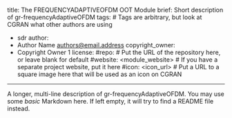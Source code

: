 title: The FREQUENCYADAPTIVEOFDM OOT Module
brief: Short description of gr-frequencyAdaptiveOFDM
tags: # Tags are arbitrary, but look at CGRAN what other authors are using
  - sdr
author:
  - Author Name <authors@email.address>
copyright_owner:
  - Copyright Owner 1
license:
#repo: # Put the URL of the repository here, or leave blank for default
#website: <module_website> # If you have a separate project website, put it here
#icon: <icon_url> # Put a URL to a square image here that will be used as an icon on CGRAN
---
A longer, multi-line description of gr-frequencyAdaptiveOFDM.
You may use some *basic* Markdown here.
If left empty, it will try to find a README file instead.

